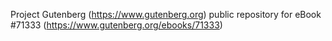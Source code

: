 Project Gutenberg (https://www.gutenberg.org) public repository
for eBook #71333 (https://www.gutenberg.org/ebooks/71333)
